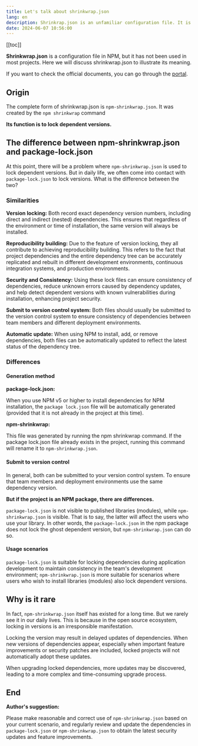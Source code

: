 ```yaml
---
title: Let's talk about shrinkwrap.json
lang: en
description: Shrinkrap.json is an unfamiliar configuration file. It is A publishable lockfile.
date: 2024-06-07 10:56:00
---
```


[[toc]]

**Shrinkwrap.json** is a configuration file in NPM, but it has not been used in most projects. Here we will discuss shrinkwrap.json to illustrate its meaning.

If you want to check the official documents, you can go through the [portal](https://docs.npmjs.com/cli/v6/configuring-npm/shrinkwrap-json).

## Origin

The complete form of shrinkwrap.json is `npm-shrinkwrap.json`. It was created by the `npm shrinkwrap` command

**Its function is to lock dependent versions.**

## The difference between npm-shrinkwrap.json and package-lock.json

At this point, there will be a problem where `npm-shrinkwrap.json` is used to lock dependent versions. But in daily life, we often come into contact with `package-lock.json` to lock versions. What is the difference between the two?

### Similarities

**Version locking:** Both record exact dependency version numbers, including direct and indirect (nested) dependencies. This ensures that regardless of the environment or time of installation, the same version will always be installed.

**Reproducibility building:** Due to the feature of version locking, they all contribute to achieving reproducibility building. This refers to the fact that project dependencies and the entire dependency tree can be accurately replicated and rebuilt in different development environments, continuous integration systems, and production environments.

**Security and Consistency:** Using these lock files can ensure consistency of dependencies, reduce unknown errors caused by dependency updates, and help detect dependent versions with known vulnerabilities during installation, enhancing project security.

**Submit to version control system:** Both files should usually be submitted to the version control system to ensure consistency of dependencies between team members and different deployment environments.

**Automatic update:** When using NPM to install, add, or remove dependencies, both files can be automatically updated to reflect the latest status of the dependency tree.

### Differences

#### Generation method

**package-lock.json:**

When you use NPM v5 or higher to install dependencies for NPM installation, the `package lock.json` file will be automatically generated (provided that it is not already in the project at this time).

**npm-shrinkwrap:**

This file was generated by running the npm shrinkwrap command. If the package lock.json file already exists in the project, running this command will rename it to `npm-shrinkwrap.json`.

#### Submit to version control

In general, both can be submitted to your version control system. To ensure that team members and deployment environments use the same dependency version.

**But if the project is an NPM package, there are differences.**

`package-lock.json` is not visible to published libraries (modules), while `npm-shrinkwrap.json` is visible. That is to say, the latter will affect the users who use your library. In other words, the `package-lock.json` in the npm package does not lock the ghost dependent version, but `npm-shrinkwrap.json` can do so.

#### Usage scenarios

`package-lock.json` is suitable for locking dependencies during application development to maintain consistency in the team's development environment; `npm-shrinkwrap.json` is more suitable for scenarios where users who wish to install libraries (modules) also lock dependent versions.

## Why is it rare

In fact, `npm-shrinkwrap.json` itself has existed for a long time. But we rarely see it in our daily lives. This is because in the open source ecosystem, locking in versions is an irresponsible manifestation.

Locking the version may result in delayed updates of dependencies. When new versions of dependencies appear, especially when important feature improvements or security patches are included, locked projects will not automatically adopt these updates.

When upgrading locked dependencies, more updates may be discovered, leading to a more complex and time-consuming upgrade process.

## End

**Author's suggestion:**

Please make reasonable and correct use of `npm-shrinkwrap.json` based on your current scenario, and regularly review and update the dependencies in `package-lock.json` or `npm-shrinkwrap.json` to obtain the latest security updates and feature improvements.
